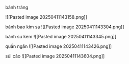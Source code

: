 
bánh tráng

![[Pasted image 20250411143158.png]] 

bánh bao kim sa 
![[Pasted image 20250411143304.png]]



bánh su kem
![[Pasted image 20250411143345.png]]

quần ngắn 
![[Pasted image 20250411143426.png]]

sủi cảo 
![[Pasted image 20250411143604.png]]
